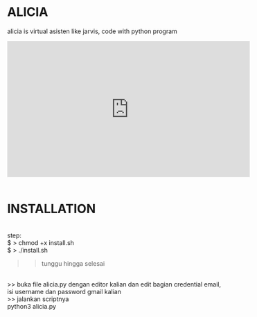 # ALICIA
alicia is virtual asisten like jarvis, code with python program
<br>

<iframe width='560' height='315' src='https://www.youtube.com/embed/5nDVHqzedBk' frameborder='0' allow='accelerometer; autoplay; encrypted-media; gyroscope; picture-in-picture' allowfullscreen></iframe><br><br>

# INSTALLATION
<br>step:
<br>
$ > chmod +x install.sh
<br>
$ > ./install.sh
<br>
>> tunggu hingga selesai
<br>
>> buka file alicia.py dengan editor kalian dan edit bagian credential email, isi username dan password gmail kalian
<br>
>> jalankan scriptnya
<br>
python3 alicia.py

